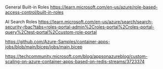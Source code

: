 General Built-in Roles
https://learn.microsoft.com/en-us/azure/role-based-access-control/built-in-roles


AI Search Roles
https://learn.microsoft.com/en-us/azure/search/search-security-rbac?tabs=roles-portal-admin%2Croles-portal%2Croles-portal-query%2Ctest-portal%2Ccustom-role-portal


https://github.com/Azure-Samples/container-apps-jobs/blob/main/bicep/jobs/main.bicep


https://techcommunity.microsoft.com/blog/appsonazureblog/custom-scaling-on-azure-container-apps-based-on-redis-streams/3723374



